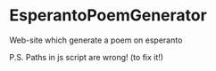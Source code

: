 EsperantoPoemGenerator
======================

Web-site which generate a poem on esperanto

P.S. Paths in js script are wrong! (to fix it!)
